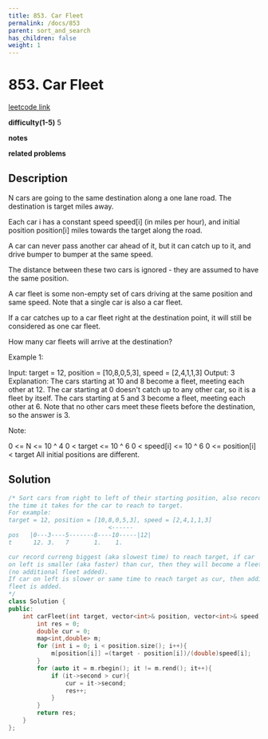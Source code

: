 ```yaml
---
title: 853. Car Fleet
permalink: /docs/853
parent: sort_and_search
has_children: false
weight: 1
---
```

# 853. Car Fleet
[leetcode link](https://leetcode.com/problems/car-fleet/)

**difficulty(1-5)** 
5

**notes**   

**related problems**


## Description
N cars are going to the same destination along a one lane road.  The destination is target miles away.

Each car i has a constant speed speed[i] (in miles per hour), and initial position position[i] miles towards the target along the road.

A car can never pass another car ahead of it, but it can catch up to it, and drive bumper to bumper at the same speed.

The distance between these two cars is ignored - they are assumed to have the same position.

A car fleet is some non-empty set of cars driving at the same position and same speed.  Note that a single car is also a car fleet.

If a car catches up to a car fleet right at the destination point, it will still be considered as one car fleet.


How many car fleets will arrive at the destination?

 

Example 1:

Input: target = 12, position = [10,8,0,5,3], speed = [2,4,1,1,3]
Output: 3
Explanation:
The cars starting at 10 and 8 become a fleet, meeting each other at 12.
The car starting at 0 doesn't catch up to any other car, so it is a fleet by itself.
The cars starting at 5 and 3 become a fleet, meeting each other at 6.
Note that no other cars meet these fleets before the destination, so the answer is 3.

Note:

0 <= N <= 10 ^ 4
0 < target <= 10 ^ 6
0 < speed[i] <= 10 ^ 6
0 <= position[i] < target
All initial positions are different.

## Solution

```c++
/* Sort cars from right to left of their starting position, also record
the time it takes for the car to reach to target.
For example:
target = 12, position = [10,8,0,5,3], speed = [2,4,1,1,3]
                            <------ 
pos   |0---3----5-------8----10-----|12|
t      12. 3.   7       1.    1.     

cur record curreng biggest (aka slowest time) to reach target, if car
on left is smaller (aka faster) than cur, then they will become a fleet 
(no additional fleet added).
If car on left is slower or same time to reach target as cur, then additional
fleet is added.
*/
class Solution {
public:
    int carFleet(int target, vector<int>& position, vector<int>& speed) {
        int res = 0;
        double cur = 0;
        map<int,double> m;
        for (int i = 0; i < position.size(); i++){
            m[position[i]] =(target - position[i])/(double)speed[i];
        }
        for (auto it = m.rbegin(); it != m.rend(); it++){
            if (it->second > cur){
                cur = it->second;
                res++;
            }
        }
        return res;
    }
};
```


<!-- 
Default label
{: .label }

Blue label
{: .label .label-blue }

Stable
{: .label .label-green }

New release
{: .label .label-purple }

Coming soon
{: .label .label-yellow }

Deprecated
{: .label .label-red } -->
